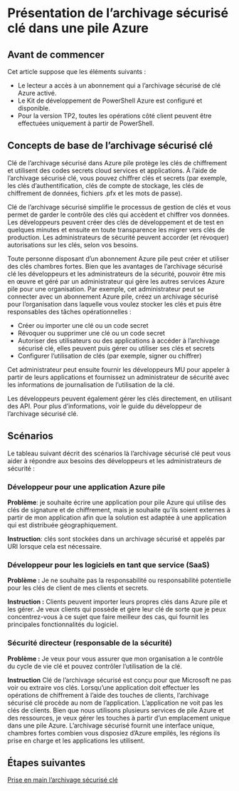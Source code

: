 <properties
    pageTitle="Présentation de l’archivage sécurisé de clé pile Azure | Microsoft Azure"
    description="Découvrez comment l’archivage sécurisé Azure pile clé gère les clés et secrets"
    services="azure-stack"
    documentationCenter=""
    authors="rlfmendes"
    manager="natmack"
    editor=""/>

<tags
    ms.service="azure-stack"
    ms.workload="na"
    ms.tgt_pltfrm="na"
    ms.devlang="na"
    ms.topic="get-started-article"
    ms.date="09/26/2016"
    ms.author="ricardom"/>

# <a name="introduction-to-key-vault-in-azure-stack"></a>Présentation de l’archivage sécurisé clé dans une pile Azure #

## <a name="before-you-start"></a>Avant de commencer

Cet article suppose que les éléments suivants :

- Le lecteur a accès à un abonnement qui a l’archivage sécurisé de clé Azure activé.
- Le Kit de développement de PowerShell Azure est configuré et disponible.
- Pour la version TP2, toutes les opérations côté client peuvent être effectuées uniquement à partir de PowerShell.

## <a name="key-vault-basics"></a>Concepts de base de l’archivage sécurisé clé

Clé de l’archivage sécurisé dans Azure pile protège les clés de chiffrement et utilisent des codes secrets cloud services et applications. À l’aide de l’archivage sécurisé clé, vous pouvez chiffrer clés et secrets (par exemple, les clés d’authentification, clés de compte de stockage, les clés de chiffrement de données, fichiers .pfx et les mots de passe).

Clé de l’archivage sécurisé simplifie le processus de gestion de clés et vous permet de garder le contrôle des clés qui accèdent et chiffrer vos données. Les développeurs peuvent créer des clés de développement et de test en quelques minutes et ensuite en toute transparence les migrer vers clés de production. Les administrateurs de sécurité peuvent accorder (et révoquer) autorisations sur les clés, selon vos besoins.

Toute personne disposant d’un abonnement Azure pile peut créer et utiliser des clés chambres fortes. Bien que les avantages de l’archivage sécurisé clé les développeurs et les administrateurs de la sécurité, pouvoir être mis en œuvre et géré par un administrateur qui gère les autres services Azure pile pour une organisation. Par exemple, cet administrateur peut se connecter avec un abonnement Azure pile, créez un archivage sécurisé pour l’organisation dans laquelle vous voulez stocker les clés et puis être responsables des tâches opérationnelles :

- Créer ou importer une clé ou un code secret
- Révoquer ou supprimer une clé ou un code secret
- Autoriser des utilisateurs ou des applications à accéder à l’archivage sécurisé clé, elles peuvent puis gérer ou utiliser ses clés et secrets
- Configurer l’utilisation de clés (par exemple, signer ou chiffrer)

Cet administrateur peut ensuite fournir les développeurs MU pour appeler à partir de leurs applications et fournissez un administrateur de sécurité avec les informations de journalisation de l’utilisation de la clé.

Les développeurs peuvent également gérer les clés directement, en utilisant des API. Pour plus d’informations, voir le guide du développeur de l’archivage sécurisé clé.

## <a name="scenarios"></a>Scénarios

Le tableau suivant décrit des scénarios là l’archivage sécurisé clé peut vous aider à répondre aux besoins des développeurs et les administrateurs de sécurité :


### <a name="developer-for-an-azure-stack-application"></a>Développeur pour une application Azure pile

**Problème**: je souhaite écrire une application pour pile Azure qui utilise des clés de signature et de chiffrement, mais je souhaite qu’ils soient externes à partir de mon application afin que la solution est adaptée à une application qui est distribuée géographiquement.

**Instruction**: clés sont stockées dans un archivage sécurisé et appelés par URI lorsque cela est nécessaire.


### <a name="developer-for-software-as-a-service-saas"></a>Développeur pour les logiciels en tant que service (SaaS)

**Problème :** Je ne souhaite pas la responsabilité ou responsabilité potentielle pour les clés de client de mes clients et secrets.

**Instruction :** Clients peuvent importer leurs propres clés dans Azure pile et les gérer. Je veux clients qui possède et gère leur clé de sorte que je peux concentrez-vous à ce sujet que faire meilleur des cas, qui fournit les principales fonctionnalités du logiciel.


### <a name="chief-security-officer-cso"></a>Sécurité directeur (responsable de la sécurité)

**Problème :** Je veux pour vous assurer que mon organisation a le contrôle du cycle de vie clé et pouvez contrôler l’utilisation de la clé.

**Instruction** Clé de l’archivage sécurisé est conçu pour que Microsoft ne pas voir ou extraire vos clés.  Lorsqu’une application doit effectuer les opérations de chiffrement à l’aide des touches de clients, l’archivage sécurisé clé procède au nom de l’application. L’application ne voit pas les clés de clients.  Bien que nous utilisons plusieurs services de pile Azure et des ressources, je veux gérer les touches à partir d’un emplacement unique dans une pile Azure. L’archivage sécurisé fournit une interface unique, chambres fortes combien vous disposiez d’Azure empilés, les régions ils prise en charge et les applications les utilisent.

## <a name="next-steps"></a>Étapes suivantes

[Prise en main l’archivage sécurisé clé](azure-stack-kv-getting-started.md)
